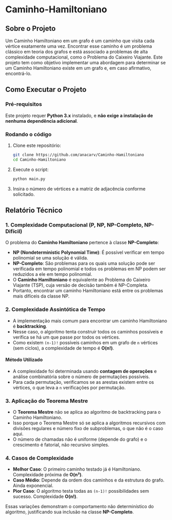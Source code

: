 # Caminho-Hamiltoniano

## Sobre o Projeto

Um Caminho Hamiltoniano em um grafo é um caminho que visita cada vértice
exatamente uma vez. Encontrar esse caminho é um problema clássico em teoria
dos grafos e está associado a problemas de alta complexidade computacional,
como o Problema do Caixeiro Viajante. Este projeto tem como objetivo
implementar uma abordagem para determinar se um Caminho Hamiltoniano
existe em um grafo e, em caso afirmativo, encontrá-lo.

## Como Executar o Projeto

### Pré-requisitos

Este projeto requer **Python 3.x** instalado, e **não exige a instalação de nenhuma dependência adicional**.

### Rodando o código

1. Clone este repositório:
   ```sh
   git clone https://github.com/anacarv/Caminho-Hamiltoniano
   cd Caminho-Hamiltoniano
   ```
2. Execute o script:
   ```sh
   python main.py
   ```
3. Insira o número de vértices e a matriz de adjacência conforme solicitado.

## Relatório Técnico

### 1. Complexidade Computacional (P, NP, NP-Completo, NP-Difícil)

O problema do **Caminho Hamiltoniano** pertence à classe **NP-Completo**:

- **NP (Nondeterministic Polynomial Time)**: É possível verificar em tempo polinomial se uma solução é válida.
- **NP-Completo**: São problemas para os quais uma solução pode ser verificada em tempo polinomial e todos os problemas em NP podem ser reduzidos a ele em tempo polinomial.
- O **Caminho Hamiltoniano** é equivalente ao Problema do Caixeiro Viajante (TSP), cuja versão de decisão também é NP-Completa.
- Portanto, encontrar um caminho Hamiltoniano está entre os problemas mais difíceis da classe NP.

### 2. Complexidade Assintótica de Tempo

- A implementação mais comum para encontrar um caminho Hamiltoniano é **backtracking**.
- Nesse caso, o algoritmo tenta construir todos os caminhos possíveis e verifica se há um que passe por todos os vértices.
- Como existem `(n-1)!` possíveis caminhos em um grafo de `n` vértices (sem ciclos), a complexidade de tempo é **O(n!)**.

#### Método Utilizado

- A complexidade foi determinada usando **contagem de operações** e análise combinatória sobre o número de permutações possíveis.
- Para cada permutação, verificamos se as arestas existem entre os vértices, o que leva a `n` verificações por permutação.

### 3. Aplicação do Teorema Mestre

- O **Teorema Mestre** não se aplica ao algoritmo de backtracking para o Caminho Hamiltoniano.
- Isso porque o Teorema Mestre só se aplica a algoritmos recursivos com divisões regulares e número fixo de subproblemas, o que não é o caso aqui.
- O número de chamadas não é uniforme (depende do grafo) e o crescimento é fatorial, não recursivo simples.

### 4. Casos de Complexidade

- **Melhor Caso**: O primeiro caminho testado já é Hamiltoniano. Complexidade próxima de **O(n²)**.
- **Caso Médio**: Depende da ordem dos caminhos e da estrutura do grafo. Ainda exponencial.
- **Pior Caso**: O algoritmo testa todas as `(n-1)!` possibilidades sem sucesso. Complexidade **O(n!)**.

Essas variações demonstram o comportamento não determinístico do algoritmo, justificando sua inclusão na classe **NP-Completo**.
